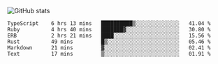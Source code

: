 ![GitHub stats](https://github-readme-stats.vercel.app/api?username=ksk001100&show_icons=true&theme=tokyonight)

<!--START_SECTION:waka-->

```text
TypeScript    6 hrs 13 mins   ██████████▒░░░░░░░░░░░░░░   41.04 %
Ruby          4 hrs 40 mins   ███████▓░░░░░░░░░░░░░░░░░   30.80 %
ERB           2 hrs 21 mins   ████░░░░░░░░░░░░░░░░░░░░░   15.56 %
Rust          49 mins         █▒░░░░░░░░░░░░░░░░░░░░░░░   05.46 %
Markdown      21 mins         ▓░░░░░░░░░░░░░░░░░░░░░░░░   02.41 %
Text          17 mins         ▒░░░░░░░░░░░░░░░░░░░░░░░░   01.91 %
```

<!--END_SECTION:waka-->
